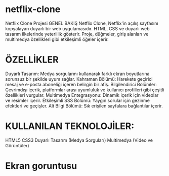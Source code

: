 # netflix-clone
Netflix Clone Projesi GENEL BAKIŞ Netflix Clone, Netflix'in açılış sayfasını kopyalayan duyarlı bir web uygulamasıdır. HTML, CSS ve duyarlı web tasarım ilkelerinde yeterlilik gösterir. Proje, düğmeler, giriş alanları ve multimedya özellikleri gibi etkileşimli öğeler içerir.


# ÖZELLİKLER
Duyarlı Tasarım: Medya sorgularını kullanarak farklı ekran boyutlarına sorunsuz bir şekilde uyum sağlar. Kahraman Bölümü: Harekete geçirici mesaj ve e-posta aboneliği içeren belirgin bir afiş. Bilgilendirici Bölümler: Çevrimdışı içerik, platformlar arası uyumluluk ve kullanıcı profilleri gibi çeşitli özellikleri vurgular. Multimedya Entegrasyonu: Dinamik içerik için videolar ve resimler içerir. Etkileşimli SSS Bölümü: Yaygın sorular için gezinme efektleri ve geçişler. Alt Bilgi Bölümü: Sık erişilen sayfalara bağlantılar içerir.

# KULLANILAN TEKNOLOJİLER:
HTML5 CSS3 Duyarlı Tasarım (Medya Sorguları) Multimedya (Video ve Görüntüler)



# Ekran goruntusu

